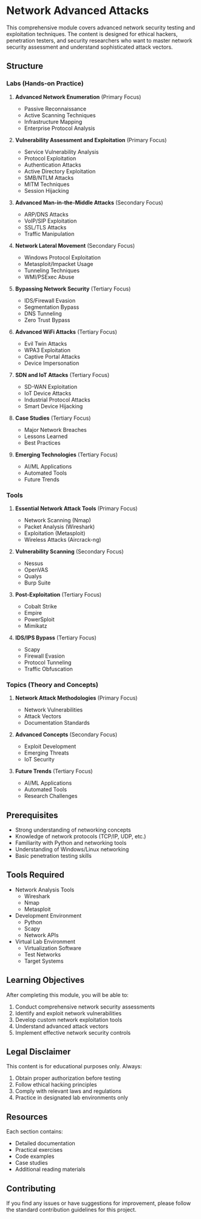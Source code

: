 # Network Advanced Attacks

This comprehensive module covers advanced network security testing and exploitation techniques. The content is designed for ethical hackers, penetration testers, and security researchers who want to master network security assessment and understand sophisticated attack vectors.

## Structure

### Labs (Hands-on Practice)

1. **Advanced Network Enumeration** (Primary Focus)
   - Passive Reconnaissance
   - Active Scanning Techniques
   - Infrastructure Mapping
   - Enterprise Protocol Analysis

2. **Vulnerability Assessment and Exploitation** (Primary Focus)
   - Service Vulnerability Analysis
   - Protocol Exploitation
   - Authentication Attacks
   - Active Directory Exploitation
   - SMB/NTLM Attacks
   - MITM Techniques
   - Session Hijacking

3. **Advanced Man-in-the-Middle Attacks** (Secondary Focus)
   - ARP/DNS Attacks
   - VoIP/SIP Exploitation
   - SSL/TLS Attacks
   - Traffic Manipulation

4. **Network Lateral Movement** (Secondary Focus)
   - Windows Protocol Exploitation
   - Metasploit/Impacket Usage
   - Tunneling Techniques
   - WMI/PSExec Abuse

5. **Bypassing Network Security** (Tertiary Focus)
   - IDS/Firewall Evasion
   - Segmentation Bypass
   - DNS Tunneling
   - Zero Trust Bypass

6. **Advanced WiFi Attacks** (Tertiary Focus)
   - Evil Twin Attacks
   - WPA3 Exploitation
   - Captive Portal Attacks
   - Device Impersonation

7. **SDN and IoT Attacks** (Tertiary Focus)
   - SD-WAN Exploitation
   - IoT Device Attacks
   - Industrial Protocol Attacks
   - Smart Device Hijacking

8. **Case Studies** (Tertiary Focus)
   - Major Network Breaches
   - Lessons Learned
   - Best Practices

9. **Emerging Technologies** (Tertiary Focus)
   - AI/ML Applications
   - Automated Tools
   - Future Trends

### Tools

1. **Essential Network Attack Tools** (Primary Focus)
   - Network Scanning (Nmap)
   - Packet Analysis (Wireshark)
   - Exploitation (Metasploit)
   - Wireless Attacks (Aircrack-ng)

2. **Vulnerability Scanning** (Secondary Focus)
   - Nessus
   - OpenVAS
   - Qualys
   - Burp Suite

3. **Post-Exploitation** (Tertiary Focus)
   - Cobalt Strike
   - Empire
   - PowerSploit
   - Mimikatz

4. **IDS/IPS Bypass** (Tertiary Focus)
   - Scapy
   - Firewall Evasion
   - Protocol Tunneling
   - Traffic Obfuscation

### Topics (Theory and Concepts)

1. **Network Attack Methodologies** (Primary Focus)
   - Network Vulnerabilities
   - Attack Vectors
   - Documentation Standards

2. **Advanced Concepts** (Secondary Focus)
   - Exploit Development
   - Emerging Threats
   - IoT Security

3. **Future Trends** (Tertiary Focus)
   - AI/ML Applications
   - Automated Tools
   - Research Challenges

## Prerequisites

- Strong understanding of networking concepts
- Knowledge of network protocols (TCP/IP, UDP, etc.)
- Familiarity with Python and networking tools
- Understanding of Windows/Linux networking
- Basic penetration testing skills

## Tools Required

- Network Analysis Tools
  - Wireshark
  - Nmap
  - Metasploit
- Development Environment
  - Python
  - Scapy
  - Network APIs
- Virtual Lab Environment
  - Virtualization Software
  - Test Networks
  - Target Systems

## Learning Objectives

After completing this module, you will be able to:

1. Conduct comprehensive network security assessments
2. Identify and exploit network vulnerabilities
3. Develop custom network exploitation tools
4. Understand advanced attack vectors
5. Implement effective network security controls

## Legal Disclaimer

This content is for educational purposes only. Always:
1. Obtain proper authorization before testing
2. Follow ethical hacking principles
3. Comply with relevant laws and regulations
4. Practice in designated lab environments only

## Resources

Each section contains:
- Detailed documentation
- Practical exercises
- Code examples
- Case studies
- Additional reading materials

## Contributing

If you find any issues or have suggestions for improvement, please follow the standard contribution guidelines for this project.
